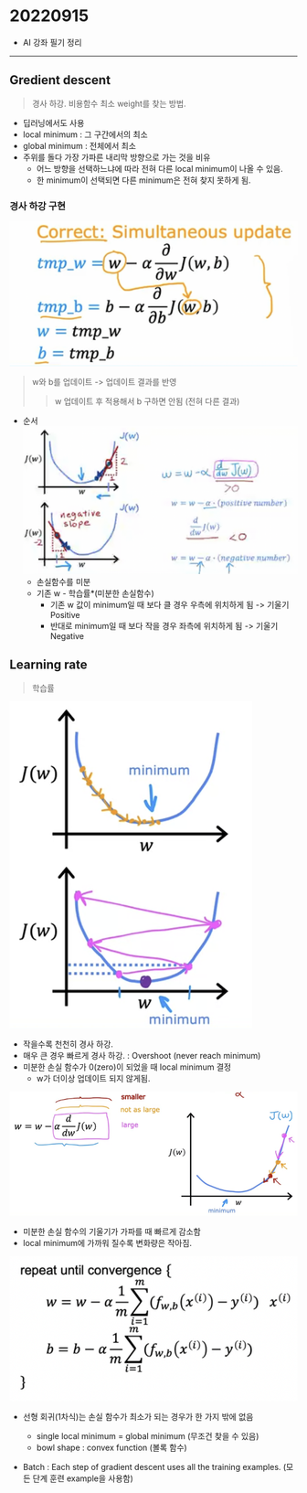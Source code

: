 # 20220915

- AI 강좌 필기 정리

---


## Gredient descent
> 경사 하강. 비용함수 최소 weight를 찾는 방법.
- 딥러닝에서도 사용
- local minimum : 그 구간에서의 최소
- global minimum : 전체에서 최소
- 주위를 돌다 가장 가파른 내리막 방향으로 가는 것을 비유
    - 어느 방향을 선택하느냐에 따라 전혀 다른 local minimum이 나올 수 있음.
    - 한 minimum이 선택되면 다른 minimum은 전혀 찾지 못하게 됨.

### 경사 하강 구현
![경사 하강](./imgs/gradient-descent.png)
> w와 b를 업데이트 -> 업데이트 결과를 반영
>> w 업데이트 후 적용해서 b 구하면 안됨 (전혀 다른 결과)
- 순서
![경사 하강 순서](./imgs/gradilent-descent(1).png)
    - 손실함수를 미분
    - 기존 w - 학습률*(미분한 손실함수)
        - 기존 w 값이 minimum일 때 보다 클 경우 우측에 위치하게 됨 -> 기울기 Positive
        - 반대로 minimum일 때 보다 작을 경우 좌측에 위치하게 됨 -> 기울기 Negative


## Learning rate
> 학습률

![학습률](./imgs/learning-rate(1).png)
- 작을수록 천천히 경사 하강. 
- 매우 큰 경우 빠르게 경사 하강. : Overshoot (never reach minimum)
- 미분한 손실 함수가 0(zero)이 되었을 때 local minimum 결정
    - w가 더이상 업데이트 되지 않게됨.

  
![변화 그래프](./imgs/learning-rate(2).png)
- 미분한 손실 함수의 기울기가 가파를 때 빠르게 감소함
- local minimum에 가까워 질수록 변화량은 작아짐.

![경사 하강 알고리즘](./imgs/gr-de-algorithm.png)
- 선형 회귀(1차식)는 손실 함수가 최소가 되는 경우가 한 가지 밖에 없음
    - single local minimum = global minimum (무조건 찾을 수 있음)
    - bowl shape : convex function (볼록 함수)

- Batch : Each step of gradient descent uses all the training examples. (모든 단계 훈련 example을 사용함)

